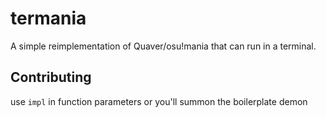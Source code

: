 # termania
A simple reimplementation of Quaver/osu!mania that can run in a terminal.

## Contributing
use `impl` in function parameters or you'll summon the boilerplate demon
